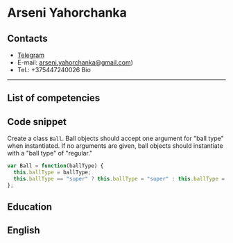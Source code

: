 Arseni Yahorchanka 
==================

Contacts  
--------
* [Telegram](https://t.me/hashlemon)
* E-mail: arseni.yahorchanka@gmail.com)
* Tel.: +375447240026
Bio
---


List of competencies
--------------------


Code snippet
------------
Create a class `Ball`. Ball objects should accept one argument for "ball type" when instantiated.
If no arguments are given, ball objects should instantiate with a "ball type" of "regular."

```javascript
var Ball = function(ballType) {
  this.ballType = ballType;
  this.ballType == "super" ? this.ballType = "super" : this.ballType = "regular"
};
```
Education
---------

English
-------


